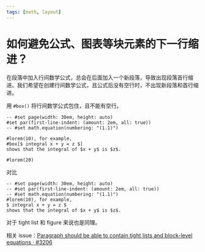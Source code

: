 ```yaml
---
tags: [math, layout]
---
```

# 如何避免公式、图表等块元素的下一行缩进？

在段落中加入行间数学公式，总会在后面加入一个新段落，导致出现段落首行缩进。我们希望在创建行间数学公式，且公式后没有空行时，不出现新段落和首行缩进。

用 `#box()` 将行间数学公式包住，且不能有空行。

```typst
-- #set page(width: 30em, height: auto)
#set par(first-line-indent: (amount: 2em, all: true))
-- #set math.equation(numbering: "(1.1)")

#lorem(10), for example,
#box[$ integral x + y = z $]
shows that the integral of $x + y$ is $z$.

#lorem(20)
```

对比

```typst
-- #set page(width: 30em, height: auto)
-- #set par(first-line-indent: (amount: 2em, all: true))
-- #set math.equation(numbering: "(1.1)")
#lorem(10), for example,
$ integral x + y = z $
shows that the integral of $x + y$ is $z$.
```

对于 tight list 和 figure 来说也是同理。

相关 issue：[Paragraph should be able to contain tight lists and block-level equations · #3206](https://github.com/typst/typst/issues/3206)
